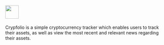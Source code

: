 # <img src="https://imgur.com/a/gHg9XEO" height="42" width="42">


<p>
Crypfolio is a simple cryptocurrency tracker which enables users to track their assets, as well as view the most recent and relevant news regarding their assets.
<p>
